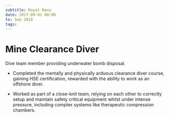 ```yaml
---
subtitle: Royal Navy
date: 2017-09-01 00:00
to: Sep 2018
tags:
---
```


# Mine Clearance Diver

Dive team member providing underwater bomb disposal.

- Completed the mentally and physically arduous clearance diver course, gaining HSE certification, rewarded with the ability to work as an offshore diver.

- Worked as part of a close-knit team, relying on each other to correctly setup and maintain safety critical equipment whilst under intense pressure, including complex systems like therapeutic compression chambers.
